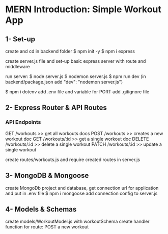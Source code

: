 # MERN Introduction: Simple Workout App

## 1- Set-up

create and cd in backend folder
$ npm init -y
$ npm i express

create server.js file and set-up basic express server with route and middleware

run server:
$ node server.js
$ nodemon server.js
$ npm run dev (in backend/package.json add "dev": "nodemon server.js")

$ npm i dotenv
add .env file and variable for PORT
add .gitignore file


## 2- Express Router & API Routes

### API Endpoints

GET     /workouts       >> get all workouts docs
POST    /workouts       >> creates a new workout doc
GET     /workouts/:id   >> get a single workout doc
DELETE  /workouts/:id   >> delete a single workout
PATCH   /workouts/:id   >> update a single workout


create routes/workouts.js
and require created routes in server.js

## 3- MongoDB & Mongoose

create MongoDb project and database, get connection url for application and put in .env file
$ npm i mongoose
add connection config to server.js

## 4- Models & Schemas

create models/WorkoutModel.js with workoutSchema
create handler function for route: POST a new workout
